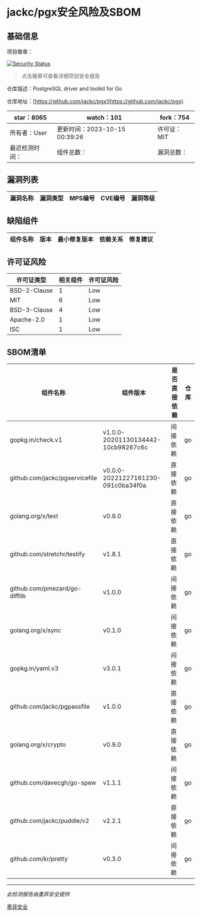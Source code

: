 # jackc/pgx安全风险及SBOM

## 基础信息

项目徽章：

[![Security Status](https://www.murphysec.com/platform3/v31/badge/1713257200733700096.svg)](https://www.murphysec.com/console/report/1701660488165359616/1713257200733700096)

> 点击徽章可查看详细项目安全报告

仓库描述：PostgreSQL driver and toolkit for Go

仓库地址：[https://github.com/jackc/pgx](https://github.com/jackc/pgx)

| star：8065 | watch：101 | fork：754 |
| ----------- | -------------- | ------------ |
| 所有者：User | 更新时间：2023-10-15 00:39:26 | 许可证：MIT |
| 最近检测时间： | 组件总数： | 漏洞总数： |




## 漏洞列表

| 漏洞名称 | 漏洞类型 | MPS编号 | CVE编号 | 漏洞等级 |
| ------- | ------ | ------- | ------ | ----- |





## 缺陷组件

| 组件名称 | 版本 | 最小修复版本 | 依赖关系 | 修复建议 |
| -------- | ---- | ------------ | -------- | -------- |





## 许可证风险

| 许可证类型 | 相关组件 | 许可证风险 |
| ---------- | -------- | ---------- |
|BSD-2-Clause|1|Low|
|MIT|6|Low|
|BSD-3-Clause|4|Low|
|Apache-2.0|1|Low|
|ISC|1|Low|




## SBOM清单

| 组件名称 | 组件版本 | 是否直接依赖 | 仓库 |
| -------- | -------- | ------------ | ---- |
|gopkg.in/check.v1|v1.0.0-20201130134442-10cb98267c6c|间接依赖|go|
|github.com/jackc/pgservicefile|v0.0.0-20221227161230-091c0ba34f0a|直接依赖|go|
|golang.org/x/text|v0.9.0|直接依赖|go|
|github.com/stretchr/testify|v1.8.1|直接依赖|go|
|github.com/pmezard/go-difflib|v1.0.0|间接依赖|go|
|golang.org/x/sync|v0.1.0|间接依赖|go|
|gopkg.in/yaml.v3|v3.0.1|间接依赖|go|
|github.com/jackc/pgpassfile|v1.0.0|直接依赖|go|
|golang.org/x/crypto|v0.9.0|直接依赖|go|
|github.com/davecgh/go-spew|v1.1.1|间接依赖|go|
|github.com/jackc/puddle/v2|v2.2.1|直接依赖|go|
|github.com/kr/pretty|v0.3.0|间接依赖|go|


------

*此检测报告由墨菲安全提供*

[墨菲安全](www.murphysec.com)